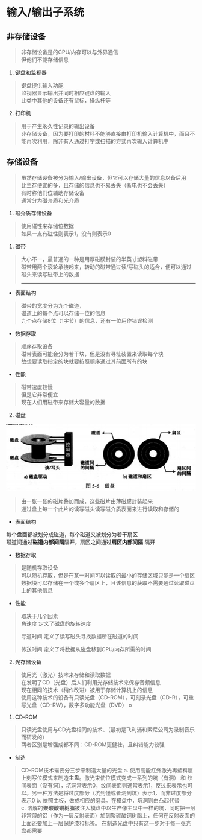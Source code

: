 # 输入/输出子系统

## 非存储设备  

> 非存储设备是的CPU/内存可以与外界通信  
> 但他们不能存储信息


1. 键盘和监视器

> 键盘提供输入功能  
> 监视器显示输出并同时相应键盘的输入  
> 此类中其他的设备还有鼠标，操纵杆等

2. 打印机

> 用于产生永久性记录的输出设备  
> 非存储设备，因为要打印的材料不能够直接由打印机输入计算机中，而且不能再次利用，除非有人通过打字或扫描的方式再次输入计算机中


## 存储设备

> 虽然存储设备被分为输入/输出设备，但它可以存储大量的信息以备后用  
> 比主存便宜的多，且存储的信息也不易丢失（断电也不会丢失）  
> 有时称他们位辅助存储设备  
> 通常分为磁介质和光介质

1. 磁介质存储设备 

> 使用磁性来存储位数据  
> 如果一点有磁性则表示1，没有则表示0  

1) 磁带

> 大小不一，最普通的一种是用厚磁膜封装的半英寸塑料磁带  
> 磁带用两个滚轮承接起来，转动的磁带通过读/写磁头的适合，便可以通过磁头来读写磁带上的数据  
> ***


* 表面结构
> 磁带的宽度分为九个磁道，  
> 磁道上的每个点可以存储一位的信息  
> 九个点存储8位（1字节）的信息，还有一位用作错误检测


* 数据存取
> 顺序存取设备  
> 磁带表面可能会分为若干块，但是没有寻址装置来读取每个块  
> 故想要读取指定的块就要按照顺序通过其前面所有的块


* 性能
> 磁带速度较慢  
> 但是它非常便宜  
> 现在人们用磁带来存储大容量的数据

2) 磁盘

![](pictures/磁盘.jpg)

> 由一张一张的磁片叠加而成，这些磁片由薄磁膜封装起来  
> 通过盘上每一个此片的读写磁头读写磁介质表面来进行读取和存储的  

* 表面结构 

每个盘面都被划分成磁道，每个磁道又被划分为若干扇区  
磁道间通过**磁道内部间隔**隔开，扇区之间通过**扇区内部间隔** 隔开

* 数据存取

> 是随机存取设备  
> 可以随机存取，但是在某一时间可以读取的最小的存储区域只能是一个扇区  
> 数据块可以存储在一个或多个扇区上，且该信息的获取不需要通过读取磁盘上的其他信息  

* 性能
  
> 取决于几个因素  
> 角速度  定义了磁盘的旋转速度  
> 
> 寻道时间  定义了读写磁头寻找数据所在磁道的时间  
> 
> 传送时间  定义了将数据从磁盘移到CPU/内存所需的时间



2. 光存储设备

> 使用光（激光）技术来存储和读取数据  
> 在发明了CD（光盘）后人们利用光存储技术来保存音频信息  
> 现在相同的技术（稍作改进）被用于存储计算机上的信息  
> 使用这种技术的设备有只读光盘（CD-ROM），可刻录光盘（CD-R），可重写光盘（CD-RW），数字多功能光盘（DVD）
o

1) CD-ROM

> 只读光盘使用与CD光盘相同的技术、（最初是飞利浦和索尼公司为录制音乐而研发的）  
> 两者区别是增强成都不同：CD-ROM更健壮，且纠错能力较强

* 制造
> CD-ROM技术需要分三步来制造大量的光盘
> a. 使用高能红外激光再塑料层上刻写位模式来制造**主盘**。激光束使位模式变成一系列的坑（有洞） 和 纹间表面（没有洞），坑洞常表示0，纹间表面则通常表示1，反过来表示也可以。另一种方法是将过度部分（坑到懂或者洞到坑）表示1，而非过度部分表示0
> b. 依照主板，做成相应的磨具。在模盘中，坑洞则由凸起代替  
> c. 溶解的**聚碳酸铜树脂**被注入模盘中以生产像主盘中一样的坑，同时把一层非常薄的铝（作为一层反射表面）加到聚碳酸铜树脂上，任何在反射表面的上面还要加上一层保护漆和标签。 在制造光盘中只有这一步对于每一张光盘都需要






